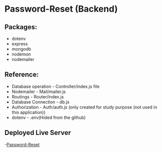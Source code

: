 # Password-Reset (Backend)

## Packages:

* dotenv 
* express
* mongodb
* nodemon
* nodemailer

## Reference:

* Database operation - Controller/index.js file
* Nodemailer - Mail/mailer.js
* Routings - Router/index.js
* Database Connection - db.js
* Authorization - Auth/auth.js (only created for study purpose (not used in this application))
* dotenv - .env(Hided from the github)

## Deployed Live Server
-[Password-Reset](https://password-reset-server-cmde.onrender.com/)

